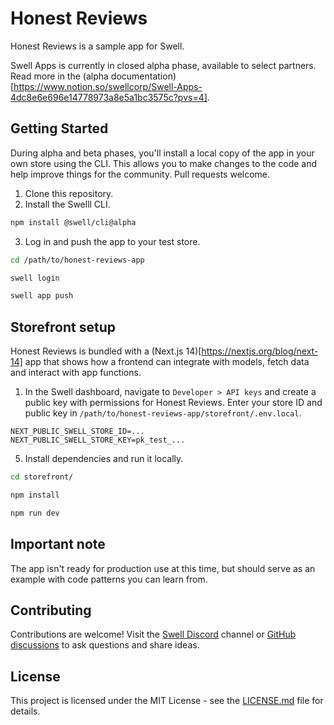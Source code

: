 # Honest Reviews

Honest Reviews is a sample app for Swell.

Swell Apps is currently in closed alpha phase, available to select partners. Read more in the (alpha documentation)[https://www.notion.so/swellcorp/Swell-Apps-4dc8e6e696e14778973a8e5a1bc3575c?pvs=4].


## Getting Started

During alpha and beta phases, you'll install a local copy of the app in your own store using the CLI. This allows you to make changes to the code and help improve things for the community. Pull requests welcome.

1. Clone this repository.
2. Install the Swelll CLI.

```bash
npm install @swell/cli@alpha
```

3. Log in and push the app to your test store.

```bash
cd /path/to/honest-reviews-app

swell login

swell app push
```

## Storefront setup

Honest Reviews is bundled with a (Next.js 14)[https://nextjs.org/blog/next-14] app that shows how a frontend can integrate with models, fetch data and interact with app functions.

1. In the Swell dashboard, navigate to `Developer > API keys` and create a public key with permissions for Honest Reviews. Enter your store ID and public key in `/path/to/honest-reviews-app/storefront/.env.local`.

```
NEXT_PUBLIC_SWELL_STORE_ID=...
NEXT_PUBLIC_SWELL_STORE_KEY=pk_test_...
```

5. Install dependencies and run it locally.

```bash
cd storefront/

npm install

npm run dev
```

## Important note

The app isn't ready for production use at this time, but should serve as an example with code patterns you can learn from. 

## Contributing

Contributions are welcome! Visit the [Swell Discord](https://discord.gg/9XcDSwbj) channel or [GitHub discussions](https://github.com/orgs/swellstores/discussions/) to ask questions and share ideas.

## License

This project is licensed under the MIT License - see the [LICENSE.md](LICENSE.md) file for details.